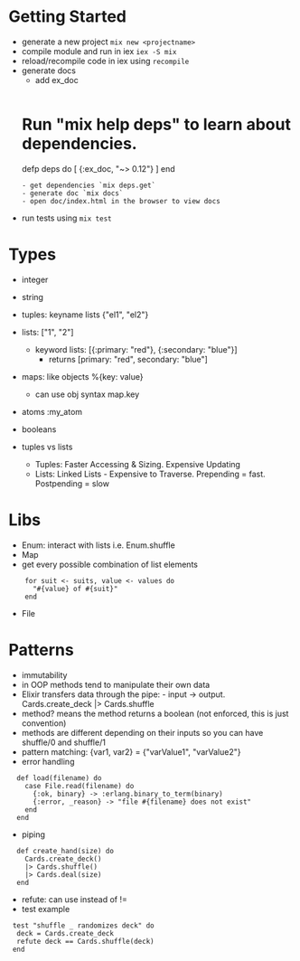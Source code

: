 # Getting Started

- generate a new project `mix new <projectname>`
- compile module and run in iex `iex -S mix`
- reload/recompile code in iex using `recompile`
- generate docs
  - add ex_doc
    ```
  # Run "mix help deps" to learn about dependencies.
  defp deps do
    [
      {:ex_doc, "~> 0.12"}
    ]
  end
    ```
  - get dependencies `mix deps.get`
  - generate doc `mix docs`
  - open doc/index.html in the browser to view docs
- run tests using `mix test`

# Types
- integer
- string
- tuples: keyname lists {"el1", "el2"}
- lists: ["1", "2"]
  - keyword lists: [{:primary: "red"}, {:secondary: "blue"}]
    - returns [primary: "red", secondary: "blue"]
- maps: like objects %{key: value}
  - can use obj syntax map.key
- atoms :my_atom
- booleans

- tuples vs lists
  - Tuples: Faster Accessing & Sizing. Expensive Updating
  - Lists: Linked Lists - Expensive to Traverse. Prepending = fast. Postpending = slow

# Libs
- Enum: interact with lists i.e. Enum.shuffle
- Map
- get every possible combination of list elements
```
    for suit <- suits, value <- values do
      "#{value} of #{suit}"
    end
```
- File

# Patterns
- immutability
- in OOP methods tend to manipulate their own data
- Elixir transfers data through the pipe: - input -> output. Cards.create_deck |> Cards.shuffle
- method? means the method returns a boolean (not enforced, this is just convention)
- methods are different depending on their inputs so you can have shuffle/0 and shuffle/1
- pattern matching: {var1, var2} = {"varValue1", "varValue2"}
- error handling
```
  def load(filename) do
    case File.read(filename) do
      {:ok, binary} -> :erlang.binary_to_term(binary)
      {:error, _reason} -> "file #{filename} does not exist"
    end
  end
```
- piping
```
  def create_hand(size) do
    Cards.create_deck()
    |> Cards.shuffle()
    |> Cards.deal(size)
  end
```
- refute: can use instead of !=
- test example
```
 test "shuffle _ randomizes deck" do
  deck = Cards.create_deck
  refute deck == Cards.shuffle(deck)
 end
```
